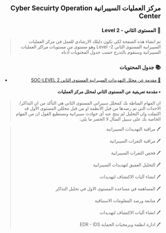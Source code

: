 <h2 dir='rtl' align='right'>مركز العمليات السيبرانية Cyber Secuirty Operation Center  </h2>

<h3 dir='rtl' align='right'> 📃 المستوى الثاني - Level 2</h3>

>  <p dir='rtl' align='right'> تم انشاء هذه الصفحة لكي تكون دليلك الارشادي للعمل في مركز العمليات السيبرانية المستوى الثاني  Level -2  وهو مستوى من مستويات مراكز العمليات السيبرانية وسنقوم بالتدرج حسب جدول المحتويات أدناه</p>

## <h3 dir='rtl' align='right'>📚 جدول المحتويات  </h3>

  - [<p dir='rtl' align='right'>🔰 مقدمة عن محلل التهديدات السيبرانية المستوى الثاني SOC-LEVEL 2  </p>](#Soc-level-1)


 <h4 dir='rtl' align='right'>▪️ مقدمة تعريفية عن المستوى الثاني لمحلل مركز العمليات </h4>
 
   >  <p dir='rtl' align='right'> ان المهام المناطة بك كمحلل سيبراني المستوى الثاني هي التأكد من ان التذاكر/الاحداث التي تم رصدها من قبل الأنظمة او من قبل محللي المستوى الأول قد اكتملت وان التحليل لم ينتج عنه أي حوادث سيبرانية ونستطيع القول ان من المهام الخاصة بك على سبيل المثال لا الحصر ما يلي:   </p>


   >  <p dir='rtl' align='right'>🖊 مراقبة التهديدات السيبرانية </p>
   >  <p dir='rtl' align='right'>🖊 مراقبة الثغرات السيبرانية </p>
   >  <p dir='rtl' align='right'>🖊 فحص الثغرات السيبرانية </p>
   >  <p dir='rtl' align='right'>🖊 التحليل العميق لتهديدات السيبرانية </p>
   >  <p dir='rtl' align='right'>🖊 انشاء آليات الاكتشاف لتهديدات </p>
   >  <p dir='rtl' align='right'>🖊 المساهمة في مساعدة المستوى الاول في تحليل التذاكر </p>
   >  <p dir='rtl' align='right'>🖊 متابعة ورصد المعلومات الاستباقية </p>
   >  <p dir='rtl' align='right'>🖊 انشاء آليات الاكتشاف لتهديدات </p>
   >  <p dir='rtl' align='right'>🖊 ادارة انظمة وبرمجيات الحماية EDR - IDS </p>


